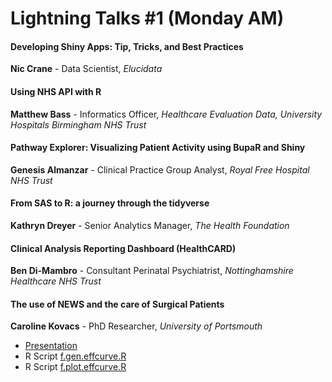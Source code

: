 # Lightning Talks #1 (Monday AM)

#### Developing Shiny Apps: Tip, Tricks, and Best Practices

**Nic Crane** - Data Scientist, *Elucidata*

#### Using NHS API with R

**Matthew Bass** - Informatics Officer, *Healthcare Evaluation Data, University Hospitals Birmingham NHS Trust*

#### Pathway Explorer: Visualizing Patient Activity using BupaR and Shiny

**Genesis Almanzar** - Clinical Practice Group Analyst, *Royal Free Hospital NHS Trust*

#### From SAS to R: a journey through the tidyverse

**Kathryn Dreyer** - Senior Analytics Manager, *The Health Foundation*

#### Clinical Analysis Reporting Dashboard (HealthCARD)

**Ben Di-Mambro** - Consultant Perinatal Psychiatrist, *Nottinghamshire Healthcare NHS Trust*

#### The use of NEWS and the care of Surgical Patients

**Caroline Kovacs** - PhD Researcher, *University of Portsmouth*

- [Presentation](https://github.com/AZharinova/Conference_2019/blob/master/Lightning_talks/Session%201/Caroline%20Kovacs.pdf)
- R Script [f.gen.effcurve.R](https://github.com/AZharinova/Conference_2019/blob/master/Lightning_talks/Session%201/f.gen.effcurve.R)
- R Script [f.plot.effcurve.R](https://github.com/AZharinova/Conference_2019/blob/master/Lightning_talks/Session%201/f.plot.effcurve.R)
